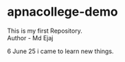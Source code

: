# apnacollege-demo
This is my first Repository.
<br>
Author - Md Ejaj

6 June 25
i came to learn new things.
